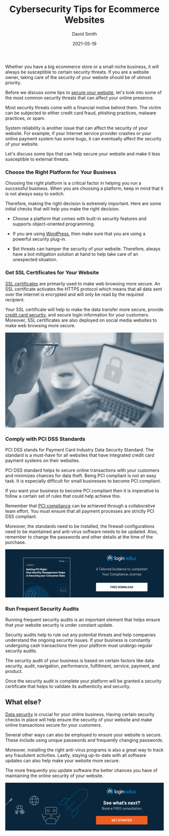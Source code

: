 ﻿---
title: "Cybersecurity Tips for Ecommerce Websites"
date: "2021-05-19"
coverImage: "cybersecurity-tips-for-ecommerce.jpg"
category: ["loginradius"]
featured: false 
author: "David Smith"
description: "Whether you run a big business or a small niche online store, you should always be on your guard against possible security threats. Here are some of the most important tips to remember about keeping your site secure."
metadescription: "Cybercrime is a big threat to every business online. Here are some tips to help you build a secure ecommerce website that is less susceptible to external threats."
metatitle: "Cybersecurity Tips for Ecommerce Websites"
---


Whether you have a big ecommerce store or a small niche business, it will always be susceptible to certain security threats. If you are a website owner, taking care of the security of your website should be of utmost priority.

Before we discuss some tips to [secure your website](https://www.loginradius.com/blog/engineering/3-simple-ways-to-secure-your-websites-applications/), let's look into some of the most common security threats that can affect your online presence.

Most security threats come with a financial motive behind them. The victim can be subjected to either credit card fraud, phishing practices, malware practices, or spam.

System reliability is another issue that can affect the security of your website. For example, if your Internet service provider crashes or your online payment system has some bugs, it can eventually affect the security of your website.

Let's discuss some tips that can help secure your website and make it less susceptible to external threats.

### Choose the Right Platform for Your Business

Choosing the right platform is a critical factor in helping you run a successful business. When you are choosing a platform, keep in mind that it is not always easy to switch.

Therefore, making the right decision is extremely important. Here are some initial checks that will help you make the right decision.

-   Choose a platform that comes with built-in security features and supports object-oriented programming.
    
-   If you are using [WordPress](https://www.loginradius.com/integrations/wordpress/), then make sure that you are using a powerful security plug-in.
    
-   Bot threats can hamper the security of your website. Therefore, always have a bot mitigation solution at hand to help take care of an unexpected situation.
    

### Get SSL Certificates for Your Website

[SSL certificates](https://www.loginradius.com/blog/engineering/lets-encrypt-with-ssl-certificates/) are primarily used to make web browsing more secure. An SSL certificate activates the HTTPS protocol which means that all data sent over the internet is encrypted and will only be read by the required recipient.

Your SSL certificate will help to make the data transfer more secure, provide [credit card security](http://www.cardzgroup.com/ContactSmartCard.html), and secure login information for your customers. Moreover, SSL certificates are also deployed on social media websites to make web browsing more secure. 

![cybersecurity-ecommerce](cybersecurity-ecommerce.jpg)

### Comply with PCI DSS Standards

PCI DSS stands for Payment Card Industry Data Security Standard. The standard is a must-have for all websites that have integrated credit card payment systems on their websites.

PCI DSS standard helps to secure online transactions with your customers and minimizes chances for data theft. Being PCI compliant is not an easy task. It is especially difficult for small businesses to become PCI compliant.

If you want your business to become PCI compliant then it is imperative to follow a certain set of rules that could help achieve this.

Remember that [PCI compliance](https://www.comptia.org/blog/5-simple-ways-to-become-pci-dss-compliant) can be achieved through a collaborative team effort. You must ensure that all payment processes are strictly PCI DSS compliant.

Moreover, the standards need to be installed, the firewall configurations need to be maintained and anti-virus software needs to be updated. Also, remember to change the passwords and other details at the time of the purchase.

[![Getting-PCI-Right](Getting-PCI-Right.png)](https://www.loginradius.com/resource/pci-dss-framework-whitepaper)

### Run Frequent Security Audits

Running frequent security audits is an important element that helps ensure that your website security is under constant update.

Security audits help to rule out any potential threats and help companies understand the ongoing security issues. If your business is constantly undergoing cash transactions then your platform must undergo regular security audits.

The security audit of your business is based on certain factors like data security, audit, navigation, performance, fulfillment, service, payment, and product.

Once the security audit is complete your platform will be granted a security certificate that helps to validate its authenticity and security.

## What else?

[Data security](https://www.loginradius.com/blog/start-with-identity/2020/12/data-security-best-practices/) is crucial for your online business. Having certain security checks in place will help ensure the security of your website and make online transactions secure for your customers.

Several other ways can also be employed to ensure your website is secure. These include using unique passwords and frequently changing passwords.

Moreover, installing the right anti-virus programs is also a great way to track any fraudulent activities. Lastly, staying up-to-date with all software updates can also help make your website more secure.

The more frequently you update software the better chances you have of maintaining the online security of your website.

[![book-a-demo-Consultation](book-a-demo.png)](https://www.loginradius.com/book-a-demo/)
